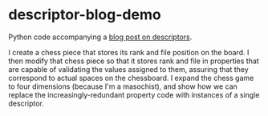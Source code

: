 # descriptor-blog-demo
Python code accompanying a [blog post on descriptors](http://www.geekofalltrades.info/post/111422988392/python-the-deceptive-descriptor).

I create a chess piece that stores its rank and file position on the board.
I then modify that chess piece so that it stores rank and file in properties
that are capable of validating the values assigned to them, assuring that they
correspond to actual spaces on the chessboard.
I expand the chess game to four dimensions (because I'm a masochist), and
show how we can replace the increasingly-redundant property code with
instances of a single descriptor.
